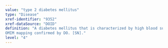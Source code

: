 ```yaml
---
value: "type 2 diabetes mellitus"
type: "Disease"
xref-identifier: "9352"
xref-dataSource: "DOID"
definition: "A diabetes mellitus that is characterized by high blood sugar, insulin resistance, and relative lack of insulin.|Xref MGI.
OMIM mapping confirmed by DO. [SN]."
level: "4"
---
```


